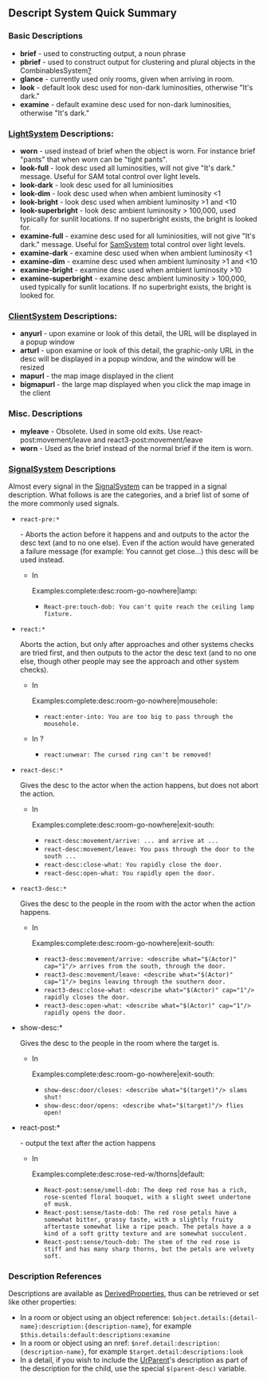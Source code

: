 ## Descript System Quick Summary

### Basic Descriptions

- **brief** - used to constructing output, a noun phrase
- **pbrief** - used to construct output for clustering and plural objects in the CombinablesSystem[?](http://twiki.skotos.net/twiki/bin/edit/Builders/CombinablesSystem?topicparent=Builders.DescriptionSystem)
- **glance** - currently used only rooms, given when arriving in room.
- **look** - default look desc used for non-dark luminosities, otherwise "It's dark."
- **examine** - default examine desc used for non-dark luminosities, otherwise "It's dark."

### [LightSystem](./LightSystem) Descriptions:

- **worn** - used instead of brief when the object is worn. For instance brief "pants" that when worn can be "tight pants".
- **look-full** - look desc used all luminosities, will not give "It's dark." message. Useful for SAM total control over light levels.
- **look-dark** - look desc used for all luminiosities
- **look-dim** - look desc used when when ambient luminosity <1
- **look-bright** - look desc used when ambient luminosity >1 and <10
- **look-superbright** - look desc ambient luminosity > 100,000, used typically for sunlit locations. If no superbright exists, the bright is looked for.
- **examine-full** - examine desc used for all luminiosities, will not give "It's dark." message. Useful for [SamSystem](./SamSystem) total control over light levels.
- **examine-dark** - examine desc used when when ambient luminosity <1
- **examine-dim** - examine desc used when ambient luminosity >1 and <10
- **examine-bright** - examine desc used when ambient luminosity >10
- **examine-superbright** - examine desc ambient luminosity > 100,000, used typically for sunlit locations. If no superbright exists, the bright is looked for.

### [ClientSystem](./ClientSystem) Descriptions:

- **anyurl** - upon examine or look of this detail, the URL will be displayed in a popup window
- **arturl** - upon examine or look of this detail, the graphic-only URL in the desc will be displayed in a popup window, and the window will be resized
- **mapurl** - the map image displayed in the client
- **bigmapurl** - the large map displayed when you click the map image in the client

### Misc. Descriptions

- **myleave** - Obsolete. Used in some old exits. Use react-post:movement/leave and react3-post:movement/leave
- **worn** - Used as the brief instead of the normal brief if the item is worn.

### [SignalSystem](./SignalSystem) Descriptions

Almost every signal in the [SignalSystem](http://twiki.skotos.net/twiki/bin/view/Builders/SignalSystem) can be trapped in a signal description. What follows is are the categories, and a brief list of some of the more commonly used signals.

- `react-pre:*`

  \- Aborts the action before it happens and and outputs to the actor the desc text (and to no one else). Even if the action would have generated a failure message (for example: You cannot get close...) this desc will be used instead.

  - In

    Examples:complete:desc:room-go-nowhere|lamp:

    - `React-pre:touch-dob: You can't quite reach the ceiling lamp fixture.`


- `react:*`

  Aborts the action, but only after approaches and other systems checks are tried first, and then outputs to the actor the desc text (and to no one else, though other people may see the approach and other system checks).

  - In

    Examples:complete:desc:room-go-nowhere|mousehole:

    - `react:enter-into: You are too big to pass through the mousehole.`

  - In ?

    - `react:unwear: The cursed ring can't be removed!`


- `react-desc:*`

  Gives the desc to the actor when the action happens, but does not abort the action.

  - In

    Examples:complete:desc:room-go-nowhere|exit-south:

    - `react-desc:movement/arrive: ... and arrive at ...`
    - `react-desc:movement/leave: You pass through the door to the south ...`
    - `react-desc:close-what: You rapidly close the door.`
    - `react-desc:open-what: You rapidly open the door.`


- `react3-desc:*`

  Gives the desc to the people in the room with the actor when the action happens.

  - In

    Examples:complete:desc:room-go-nowhere|exit-south:

    - `react3-desc:movement/arrive: <describe what="$(Actor)" cap="1"/> arrives from the south, through the door.`
    - `react3-desc:movement/leave: <describe what="$(Actor)" cap="1"/> begins leaving through the southern door.`
    - `react3-desc:close-what: <describe what="$(Actor)" cap="1"/> rapidly closes the door.`
    - `react3-desc:open-what: <describe what="$(Actor)" cap="1"/> rapidly opens the door.`


- show-desc:*

  Gives the desc to the people in the room where the target is.

  - In

    Examples:complete:desc:room-go-nowhere|exit-south:

    - `show-desc:door/closes: <describe what="$(target)"/> slams shut!`
    - `show-desc:door/opens: <describe what="$(target)"/> flies open!`


- react-post:*

  \- output the text after the action happens

  - In

    Examples:complete:desc:rose-red-w/thorns|default:

    - `React-post:sense/smell-dob: The deep red rose has a rich, rose-scented floral bouquet, with a slight sweet undertone of musk.`
    - `React-post:sense/taste-dob: The red rose petals have a somewhat bitter, grassy taste, with a slightly fruity aftertaste somewhat like a ripe peach. The petals have a a kind of a soft gritty texture and are somewhat succulent.`
    - `React-post:sense/touch-dob: The stem of the red rose is stiff and has many sharp thorns, but the petals are velvety soft.`

### Description References

Descriptions are available as [DerivedProperties](./DerivedProperties), thus can be retrieved or set like other properties:

- In a room or object using an object reference: `$object.details:{detail-name}:description:{description-name}`, for example `$this.details:default:descriptions:examine`
- In a room or object using an nref: `$nref.detail:description:{description-name}`, for example `$target.detail:descriptions:look`
- In a detail, if you wish to include the [UrParent](./UrParent)'s description as part of the description for the child, use the special `$(parent-desc)` variable.

